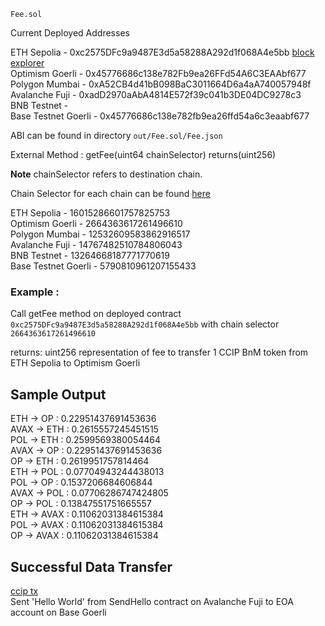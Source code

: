`Fee.sol`

Current Deployed Addresses 

ETH Sepolia - 0xc2575DFc9a9487E3d5a58288A292d1f068A4e5bb [block explorer]()      
Optimism Goerli - 0x45776686c138e782Fb9ea26FFd54A6C3EAAbf677  
Polygon Mumbai - 0xA52CB4d41bB098BaC3011664D6a4aA740057948f  
Avalanche Fuji - 0xadD2970aAbA4814E572f39c041b3DE04DC9278c3     
BNB Testnet -  
Base Testnet Goerli -  0x45776686c138e782fb9ea26ffd54a6c3eaabf677

ABI can be found in directory `out/Fee.sol/Fee.json`

External Method : getFee(uint64 chainSelector) returns(uint256)

**Note** chainSelector refers to destination chain.

Chain Selector for each chain can be found [here](https://docs.chain.link/ccip/supported-networks/testnet)

ETH Sepolia - 16015286601757825753  
Optimism Goerli - 2664363617261496610  
Polygon Mumbai - 12532609583862916517  
Avalanche Fuji - 14767482510784806043     
BNB Testnet - 13264668187771770619  
Base Testnet Goerli - 5790810961207155433  


### Example :
Call getFee method on deployed contract `0xc2575DFc9a9487E3d5a58288A292d1f068A4e5bb`
with chain selector `2664363617261496610`

returns: uint256 representation of fee to transfer 1 CCIP BnM token from ETH Sepolia to Optimism Goerli

## Sample Output 

ETH	    ->	    OP	     :      0.22951437691453636  
AVAX	->	    ETH	     :      0.2615557245451515  
POL	    ->	    ETH	     :      0.2599569380054464  
AVAX	->	    OP	     :      0.22951437691453636  
OP	    ->	    ETH	     :      0.2619951757814464  
ETH	    ->	    POL	     :      0.07704943244438013  
POL	    ->	    OP	     :      0.1537206684606844  
AVAX	->	    POL	     :      0.07706286747424805  
OP	    ->	    POL	     :      0.13847551751665557  
ETH	    ->	    AVAX	 :      0.11062031384615384  
POL	    ->	    AVAX	 :      0.11062031384615384  
OP	    ->	    AVAX	 :      0.11062031384615384  


## Successful Data Transfer 

[ccip tx](https://ccip.chain.link/msg/0xd26e72889a6bf6f55d38a90919724b9b00a83da50fd91e7a8eb7a90b874bcdac)  
Sent 'Hello World' from SendHello contract on Avalanche Fuji to EOA account on Base Goerli 

